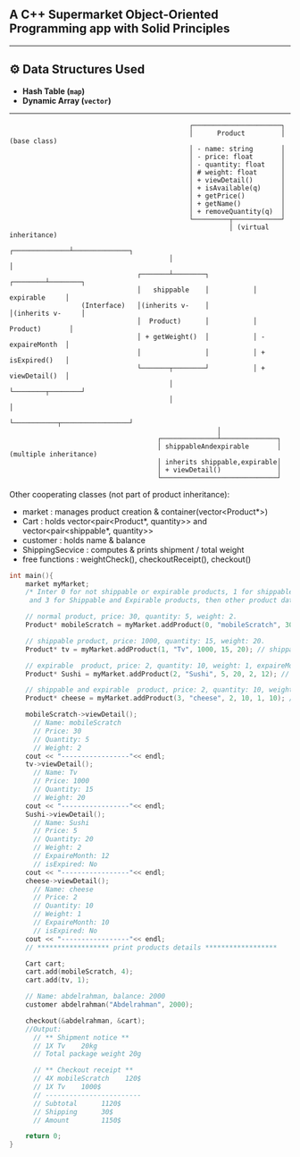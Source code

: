 ## A C++ Supermarket Object-Oriented Programming app with Solid Principles
---

## ⚙️ Data Structures Used
- **Hash Table (`map`)**
- **Dynamic Array (`vector`)**
---

                                                 ┌──────────────────────┐
                                                 │      Product         │  (base class)
                                                 │ - name: string       │
                                                 │ - price: float       │
                                                 │ - quantity: float    │
                                                 │ # weight: float      │
                                                 │ + viewDetail()       │
                                                 │ + isAvailable(q)     │
                                                 │ + getPrice()         │
                                                 │ + getName()          │
                                                 │ + removeQuantity(q)  │
                                                 └─────────┬────────────┘
                                                           │ (virtual inheritance)
                                            ┌──────────────┴──────────────┐
                                            │                             │
                                    ┌───────┴────────┐           ┌────────┴────────┐
                                    │   shippable    │           │   expirable     │
                      (Interface)   │(inherits v-    │           │(inherits v-     │
                                    │  Product)      │           │  Product)       │
                                    │ + getWeight()  │           │ - expaireMonth  │
                                    │                │           │ + isExpired()   │
                                    └───────┬────────┘           │ + viewDetail()  │
                                            │                    └────────┬────────┘
                                            │                             │
                                            └───────────┬─────────────────┘
                                                        │
                                         ┌──────────────┴──────────────┐
                                         │ shippableAndexpirable       │  (multiple inheritance)
                                         │ inherits shippable,expirable│
                                         │ + viewDetail()              │
                                         └─────────────────────────────┘

Other cooperating classes (not part of product inheritance):

- market : manages product creation & container(vector<Product\*>)
- Cart : holds vector<pair<Product*, quantity>> and vector<pair<shippable*, quantity>>
- customer : holds name & balance
- ShippingSecvice : computes & prints shipment / total weight
- free functions : weightCheck(), checkoutReceipt(), checkout()

```cpp
int main(){
    market myMarket;
    /* Inter 0 for not shippable or expirable products, 1 for shippable products, 2 for expirable products,
     and 3 for Shippable and Expirable products, then other product data*/

    // normal product, price: 30, quantity: 5, weight: 2.
    Product* mobileScratch = myMarket.addProduct(0, "mobileScratch", 30, 5, 2); // normal product

    // shippable product, price: 1000, quantity: 15, weight: 20.
    Product* tv = myMarket.addProduct(1, "Tv", 1000, 15, 20); // shippable product

    // expirable  product, price: 2, quantity: 10, weight: 1, expaireMonth: 10.
    Product* Sushi = myMarket.addProduct(2, "Sushi", 5, 20, 2, 12); // expirable  product

    // shippable and expirable  product, price: 2, quantity: 10, weight: 1, expaireMonth: 10.
    Product* cheese = myMarket.addProduct(3, "cheese", 2, 10, 1, 10); // shippable and expirable  product

    mobileScratch->viewDetail();
      // Name: mobileScratch
      // Price: 30
      // Quantity: 5
      // Weight: 2
    cout << "-----------------"<< endl;
    tv->viewDetail();
      // Name: Tv
      // Price: 1000
      // Quantity: 15
      // Weight: 20
    cout << "-----------------"<< endl;
    Sushi->viewDetail();
      // Name: Sushi
      // Price: 5
      // Quantity: 20
      // Weight: 2
      // ExpaireMonth: 12
      // isExpired: No
    cout << "-----------------"<< endl;
    cheese->viewDetail();
      // Name: cheese
      // Price: 2
      // Quantity: 10
      // Weight: 1
      // ExpaireMonth: 10
      // isExpired: No
    cout << "-----------------"<< endl;
    // ****************** print products details ******************

    Cart cart;
    cart.add(mobileScratch, 4);
    cart.add(tv, 1);

    // Name: abdelrahman, balance: 2000
    customer abdelrahman("Abdelrahman", 2000);

    checkout(&abdelrahman, &cart);
    //Output:
      // ** Shipment notice **
      // 1X Tv    20kg
      // Total package weight 20g

      // ** Checkout receipt **
      // 4X mobileScratch    120$
      // 1X Tv    1000$
      // ------------------------
      // Subtotal      1120$
      // Shipping      30$
      // Amount        1150$

    return 0;
}

```
